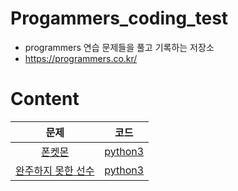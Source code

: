 # Progammers_coding_test
- programmers 연습 문제들을 풀고 기록하는 저장소
- https://programmers.co.kr/
# Content
|문제|코드|
|:---:|:---:|
|[폰켓몬](https://programmers.co.kr/learn/courses/30/lessons/1845)|[python3](https://github.com/ohsoou/Progammers_coding_test/blob/main/Level1/python3_01.py)|
|[완주하지 못한 선수](https://programmers.co.kr/learn/courses/30/lessons/42576)|[python3](https://github.com/ohsoou/Progammers_coding_test/blob/main/Level1/python3_02.py)|
